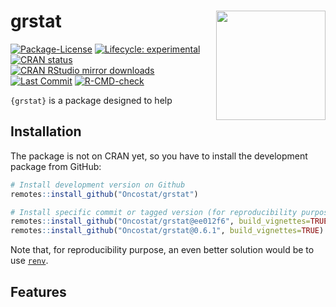 
<!-- README.md is generated from README.Rmd. Please edit that file -->

# grstat <a href='https://Oncostat.github.io/grstat/'><img src='man/figures/logo.png' align="right" height="175" /></a>

<!-- badges: start -->

[![Package-License](http://img.shields.io/badge/license-GPL--3-brightgreen.svg?style=flat)](http://www.gnu.org/licenses/gpl-3.0.html)
[![Lifecycle: experimental](https://img.shields.io/badge/lifecycle-experimental-orange.svg)](https://lifecycle.r-lib.org/articles/stages.html#experimental)
[![CRAN
status](https://www.r-pkg.org/badges/version/grstat)](https://CRAN.R-project.org/package=grstat)
[![CRAN RStudio mirror
downloads](https://cranlogs.r-pkg.org/badges/grand-total/grstat?color=blue)](https://r-pkg.org/pkg/grstat)
[![Last
Commit](https://img.shields.io/github/last-commit/Oncostat/grstat)](https://github.com/Oncostat/grstat)
[![R-CMD-check](https://github.com/Oncostat/grstat/actions/workflows/check-standard.yaml/badge.svg?branch=main)](https://github.com/Oncostat/grstat/actions/workflows/check-standard.yaml)
<!-- [![minimal R
version](https://img.shields.io/badge/R-%E2%89%A53.1-blue.svg)](https://cran.r-project.org/) -->
<!-- [![Dependencies](https://tinyverse.netlify.com/badge/grstat)](https://cran.r-project.org/package=grstat)  -->
<!-- [![Build Status](https://travis-ci.org/Oncostat/grstat.svg?branch=main)](https://travis-ci.org/Oncostat/grstat) -->
<!-- badges: end -->

`{grstat}` is a package designed to help 

## Installation

The package is not on CRAN yet, so you have to install the development package from GitHub:

``` r
# Install development version on Github
remotes::install_github("Oncostat/grstat")

# Install specific commit or tagged version (for reproducibility purpose)
remotes::install_github("Oncostat/grstat@ee012f6", build_vignettes=TRUE)
remotes::install_github("Oncostat/grstat@0.6.1", build_vignettes=TRUE)
```

Note that, for reproducibility purpose, an even better solution would be
to use [`renv`](https://rstudio.github.io/renv/articles/renv.html).

## Features

